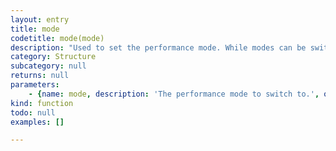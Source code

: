```yaml
---
layout: entry
title: mode
codetitle: mode(mode)
description: "Used to set the performance mode. While modes can be switched during script execution, to use a mode for the entire script execution, `mode()` should be placed in the beginning of the script. In basil there are three different performance modes:\n\n- `VISIBLE` is the default mode. In this mode, during script execution the document will be processed with screen redraw, allowing to see direct results during the process. As the screen needs to redraw continuously, this is slower than the other modes.\n- `HIDDEN` allows to process the document in background mode. The document is not visible in this mode, which speeds up the script execution. In this mode you will likely look at InDesign with no open document for quite some time – do not work in InDesign during this time. You may want to use `println(\"yourMessage\")` in your script and look at the console to get information about the process. Note: In order to enter this mode either a saved document needs to be open or no document at all. If you have an unsaved document open, basil will automatically save it for you. If it has not been saved before, you will be prompted to save it to your hard drive.\n- `SILENT` processes the document without redrawing the screen. The document will stay visible and only update once the script is finished or once the mode is changed back to `VISIBLE`."
category: Structure
subcategory: null
returns: null
parameters:
    - {name: mode, description: 'The performance mode to switch to.', optional: false, type: [String]}
kind: function
todo: null
examples: []

---
```

